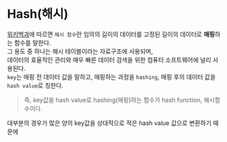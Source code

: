 # Hash(해시)
[위키백과](https://ko.wikipedia.org/wiki/%ED%95%B4%EC%8B%9C_%ED%95%A8%EC%88%98)에 따르면
`해시 함수`란 임의의 길이의 데이터를 고정된 길이의 데이터로 **매핑**하는 함수를 말한다.<br>
그 용도 중 하나는 해시 테이블이라는 자료구조에 사용되며,<br>
데이터의 효율적인 관리와 매우 빠른 데이터 검색을 위한 컴퓨터 소프트웨어에 널리 사용된다.<br>
`key`는 매핑 전 데이터 값을 말하고, 매핑하는 과정을 `hashing`, 매핑 후의 데이터 값을 `hash value`로 칭한다.<br>
> 즉, key값을 hash value로 hashing(매핑)하는 함수가 hash function, 해시함수이다.<br>

대부분의 경우가 많은 양의 key값을 상대적으로 적은 hash value 값으로 변환하기 때문에 
